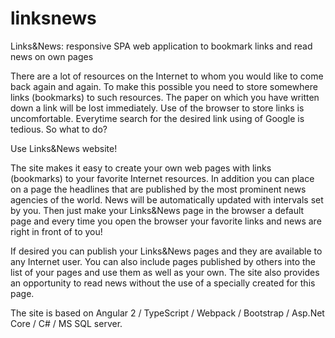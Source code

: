 # linksnews
Links&amp;News: responsive SPA web application to bookmark links and read news on own pages

There are a lot of resources on the Internet to whom you would like to come back again and again. To make this possible you need to store somewhere links (bookmarks) to such resources. The paper on which you have written down a link will be lost immediately. Use of the browser to store links is uncomfortable. Everytime search for the desired link using of Google is tedious. So what to do?

Use Links&News website!

The site makes it easy to create your own web pages with links (bookmarks) to your favorite Internet resources. In addition you can place on a page the headlines that are published by the most prominent news agencies of the world. News will be automatically updated with intervals set by you. Then just make your Links&News page in the browser a default page and every time you open the browser your favorite links and news are right in front of to you!

If desired you can publish your Links&News pages and they are available to any Internet user. You can also include pages published by others into the list of your pages and use them as well as your own. The site also provides an opportunity to read news without the use of a specially created for this page.

The site is based on Angular 2 / TypeScript / Webpack / Bootstrap / Asp.Net Core / C# / MS SQL server.
